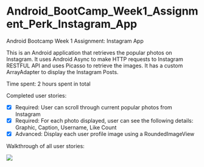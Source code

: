 # Android_BootCamp_Week1_Assignment_Perk_Instagram_App
Android Bootcamp Week 1 Assignment: Instagram App

This is an Android application that retrieves the popular photos on Instagram. It uses Android Async to make HTTP requests to Instagram RESTFUL API and uses Picasso to retrieve the images. It has a custom ArrayAdapter to display the Instagram Posts.

Time spent: 2 hours spent in total

Completed user stories:

 * [x] Required: User can scroll through current popular photos from Instagram
 * [x] Required: For each photo displayed, user can see the following details: Graphic, Caption, Username, Like Count
 * [x] Advanced: Display each user profile image using a RoundedImageView
 
Walkthrough of all user stories:

![](perk_instagram_app_with_optional.gif.gif)
